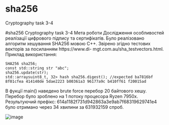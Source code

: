 # sha256
Cryptography task 3-4

#sha256 
Cryptography task 3-4 
Мета роботи 
Дослідження особливостей реалізації цифрового підпису та сертифікатів. 
Було реалізовано алгоритм хешування SHA256 мовою С++. Звірено згідно тестових векторів за посиланням https://www.di-
mgt.com.au/sha_testvectors.html. 
Приклад використання: 

```с++ 
SHA256 sha256; 
const std::string str "abc"; 
sha256.update(str); 
std::arraysuint8_t, 32> hash sha256.digest(); //expected ba7816bf 8f01cfea 414140de 5dae2223 b00361a3 96177a9c b410ff61 f20015ad
```

В фукції main() наведено brute force перебор 20 байтового хешу. Перебор було зроблено на 1 потоку процесора Ryzen 7950х. Результуючий префікс: 614a1182f731d942863a3e9ab7f68319629741e4 було отримано через 34 хвилини за 631932159 спроб.

![image](https://github.com/user-attachments/assets/be95cd06-8e59-459d-9b42-bbe485cdce72)
